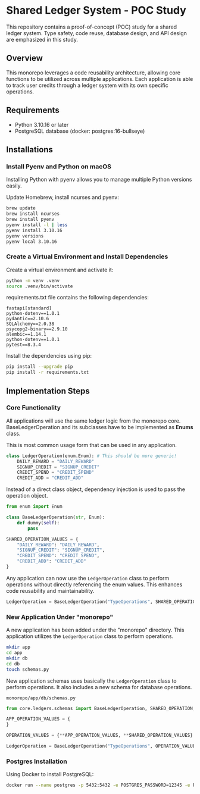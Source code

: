 # Shared Ledger System - POC Study

This repository contains a proof-of-concept (POC) study for a shared ledger system. Type safety, code reuse, database design, and API design are emphasized in this study.

## Overview

This monorepo leverages a code reusability architecture, allowing core functions to be utilized across multiple applications. Each application is able to track user credits through a ledger system with its own specific operations.

## Requirements

- Python 3.10.16 or later
- PostgreSQL database (docker: postgres:16-bullseye)

## Installations

### Install Pyenv and Python on macOS

Installing Python with pyenv allows you to manage multiple Python versions easily.

Update Homebrew, install ncurses and pyenv:

```bash
brew update
brew install ncurses
brew install pyenv
pyenv install -l | less
pyenv install 3.10.16
pyenv versions
pyenv local 3.10.16
```

### Create a Virtual Environment and Install Dependencies

Create a virtual environment and activate it:

```bash
python -m venv .venv
source .venv/bin/activate
```

requirements.txt file contains the following dependencies:

```
fastapi[standard]
python-dotenv==1.0.1
pydantic==2.10.6
SQLAlchemy==2.0.38
psycopg2-binary==2.9.10
alembic==1.14.1
python-dotenv==1.0.1
pytest==8.3.4
```

Install the dependencies using pip:

```bash
pip install --upgrade pip
pip install -r requirements.txt
```

## Implementation Steps

### Core Functionality

All applications will use the same ledger logic from the monorepo core. BaseLedgerOperation and its subclasses have to be implemented as **Enums** class.

This is most common usage form that can be used in any application.

```python
class LedgerOperation(enum.Enum): # This should be more generic!
    DAILY_REWARD = "DAILY_REWARD"
    SIGNUP_CREDIT = "SIGNUP_CREDIT"
    CREDIT_SPEND = "CREDIT_SPEND"
    CREDIT_ADD = "CREDIT_ADD"
```

Instead of a direct class object, dependency injection is used to pass the operation object.

```python
from enum import Enum

class BaseLedgerOperation(str, Enum):
    def dummy(self):
        pass

SHARED_OPERATION_VALUES = {
    "DAILY_REWARD": "DAILY_REWARD",
    "SIGNUP_CREDIT": "SIGNUP_CREDIT",
    "CREDIT_SPEND": "CREDIT_SPEND",
    "CREDIT_ADD": "CREDIT_ADD"
}
```

Any application can now use the `LedgerOperation` class to perform operations without directly referencing the enum values. This enhances code reusability and maintainability.

```python
LedgerOperation = BaseLedgerOperation("TypeOperations", SHARED_OPERATION_VALUES)
```

### New Application Under "monorepo"

A new application has been added under the "monorepo" directory. This application utilizes the `LedgerOperation` class to perform operations.

```bash
mkdir app
cd app
mkdir db
cd db
touch schemas.py
```

New application schemas uses basically the `LedgerOperation` class to perform operations. It also includes a new schema for database operations.

`monorepo/app/db/schemas.py`

```python
from core.ledgers.schemas import BaseLedgerOperation, SHARED_OPERATION_VALUES

APP_OPERATION_VALUES = {
}

OPERATION_VALUES = {**APP_OPERATION_VALUES, **SHARED_OPERATION_VALUES}

LedgerOperation = BaseLedgerOperation("TypeOperations", OPERATION_VALUES)
```

### Postgres Installation

Using Docker to install PostgreSQL:

```bash
docker run --name postgres -p 5432:5432 -e POSTGRES_PASSWORD=12345 -e POSTGRES_USER=admin -d postgres:16-bullseye
```
